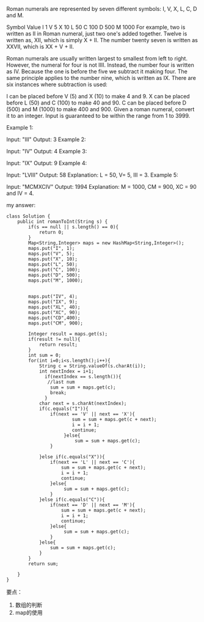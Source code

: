 Roman numerals are represented by seven different symbols: I, V, X, L, C, D and M.

Symbol       Value
I             1
V             5
X             10
L             50
C             100
D             500
M             1000
For example, two is written as II in Roman numeral, just two one's added together. Twelve is written as, XII, which is simply X + II. The number twenty seven is written as XXVII, which is XX + V + II.

Roman numerals are usually written largest to smallest from left to right. However, the numeral for four is not IIII. Instead, the number four is written as IV. Because the one is before the five we subtract it making four. The same principle applies to the number nine, which is written as IX. There are six instances where subtraction is used:

I can be placed before V (5) and X (10) to make 4 and 9. 
X can be placed before L (50) and C (100) to make 40 and 90. 
C can be placed before D (500) and M (1000) to make 400 and 900.
Given a roman numeral, convert it to an integer. Input is guaranteed to be within the range from 1 to 3999.

Example 1:

Input: "III"
Output: 3
Example 2:

Input: "IV"
Output: 4
Example 3:

Input: "IX"
Output: 9
Example 4:

Input: "LVIII"
Output: 58
Explanation: L = 50, V= 5, III = 3.
Example 5:

Input: "MCMXCIV"
Output: 1994
Explanation: M = 1000, CM = 900, XC = 90 and IV = 4.


my answer:
```
class Solution {
    public int romanToInt(String s) {
        if(s == null || s.length() == 0){
            return 0;
        }
        Map<String,Integer> maps = new HashMap<String,Integer>();
        maps.put("I", 1);
        maps.put("V", 5);
        maps.put("X", 10);
        maps.put("L", 50);
        maps.put("C", 100);
        maps.put("D", 500);
        maps.put("M", 1000);
        
        
        maps.put("IV", 4);
        maps.put("IX", 9);
        maps.put("XL", 40);
        maps.put("XC", 90);
        maps.put("CD",400);
        maps.put("CM", 900);
        
        Integer result = maps.get(s);
        if(result != null){
            return result;
        }
        int sum = 0;
        for(int i=0;i<s.length();i++){
            String c = String.valueOf(s.charAt(i));
            int nextIndex = i+1;
              if(nextIndex == s.length()){
               //last num
                sum = sum + maps.get(c);
                break;
              }
            char next = s.charAt(nextIndex);
            if(c.equals("I")){
                if(next == 'V' || next == 'X'){
                        sum = sum + maps.get(c + next);
                        i = i + 1; 
                        continue;
                     }else{
                         sum = sum + maps.get(c);
                }
               
            }else if(c.equals("X")){
                if(next == 'L' || next == 'C'){
                    sum = sum + maps.get(c + next);
                    i = i + 1; 
                    continue;
                }else{
                     sum = sum + maps.get(c);
                }
            }else if(c.equals("C")){
                if(next == 'D' || next == 'M'){
                    sum = sum + maps.get(c + next);
                    i = i + 1; 
                    continue;
                }else{
                     sum = sum + maps.get(c);
                }
            }else{
                sum = sum + maps.get(c);
            }
        }
        return sum;
                
    }
}
```
要点：
1. 数组的判断
2. map的使用
